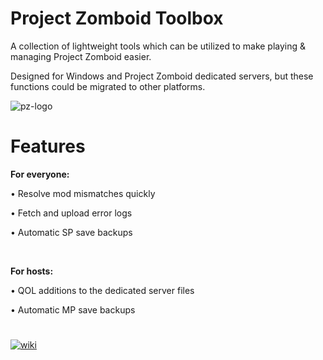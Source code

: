 # Project Zomboid Toolbox
A collection of lightweight tools which can be utilized to make playing & managing Project Zomboid easier.

Designed for Windows and Project Zomboid dedicated servers, but these functions could be migrated to other platforms.

![pz-logo](https://i.ibb.co/nzzbB4f/pztoolbox.png)


# Features
<b>For everyone:</b>

• Resolve mod mismatches quickly 

• Fetch and upload error logs

• Automatic SP save backups

<br>

<b>For hosts:</b>

• QOL additions to the dedicated server files

• Automatic MP save backups


#

[![wiki](https://i.ibb.co/3yx2pvy/pztoolboxwiki-M.png)](https://github.com/ssjshields/pz-toolbox/wiki) 
